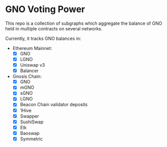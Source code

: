 # GNO Voting Power

This repo is a collection of subgraphs which aggregate the balance of GNO held in multiple contracts on several networks.

Currently, it tracks GNO balances in:

- Ethereum Mainnet:
  - [x] GNO
  - [x] LGNO
  - [x] Uniswap v3
  - [x] Balancer
- Gnosis Chain:
  - [x] GNO
  - [x] mGNO
  - [x] sGNO
  - [x] LGNO
  - [x] Beacon Chain validator deposits
  - [x] 1Hive
  - [x] Swapper
  - [x] SushiSwap
  - [x] Elk
  - [x] Baoswap
  - [x] Symmetric
